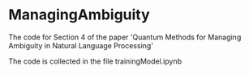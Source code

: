 # ManagingAmbiguity
The code for Section 4 of the paper 'Quantum Methods for Managing Ambiguity in Natural Language Processing'

The code is collected in the file trainingModel.ipynb


